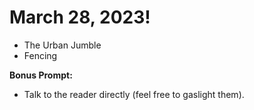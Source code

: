 # March 28, 2023!
- The Urban Jumble
- Fencing

**Bonus Prompt:**
- Talk to the reader directly (feel free to gaslight them).
